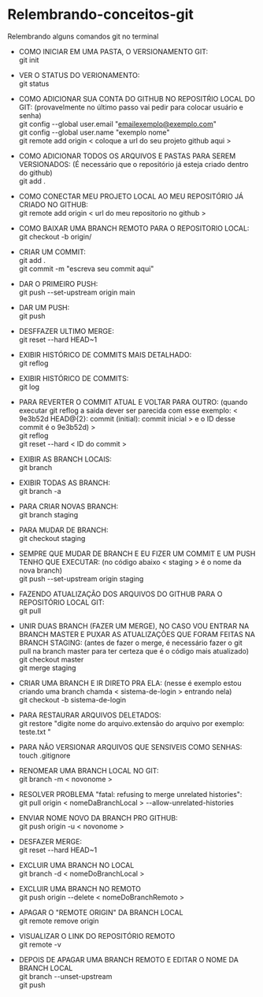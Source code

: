 # Relembrando-conceitos-git 
Relembrando alguns comandos git no terminal

- COMO INICIAR EM UMA PASTA, O VERSIONAMENTO GIT: <br />
    git init 
    
- VER O STATUS DO VERIONAMENTO: <br />
    git status

- COMO ADICIONAR SUA CONTA DO GITHUB NO REPOSITŔIO LOCAL DO GIT: (provavelmente no último passo vai pedir para colocar usuário e senha) <br />
    git config --global user.email "emailexemplo@exemplo.com" <br />
    git config --global user.name "exemplo nome" <br />
    git remote add origin < coloque a url do seu projeto github aqui > <br />

- COMO ADICIONAR TODOS OS ARQUIVOS E PASTAS PARA SEREM VERSIONADOS: (É necessário que o repositório já esteja criado dentro do github) <br />
    git add .

- COMO CONECTAR MEU PROJETO LOCAL AO MEU REPOSITÓRIO JÁ CRIADO NO GITHUB: <br />
    git remote add origin < url do meu repositorio no github > <br />

- COMO BAIXAR UMA BRANCH REMOTO PARA O REPOSITORIO LOCAL: <br />
    git checkout -b <nome-do-seu-branch-local> origin/<nome-do-branch-remoto>

- CRIAR UM COMMIT: <br />
    git add . <br />
    git commit -m "escreva seu commit aqui"
  
- DAR O PRIMEIRO PUSH: <br />
    git push --set-upstream origin main

- DAR UM PUSH: <br />
    git push

- DESFFAZER ULTIMO MERGE: <br />
    git reset --hard HEAD~1

- EXIBIR HISTÓRICO DE COMMITS MAIS DETALHADO: <br />
    git reflog
    
- EXIBIR HISTÓRICO DE COMMITS: <br /> 
    git log
    
- PARA REVERTER O COMMIT ATUAL E VOLTAR PARA OUTRO: (quando executar git reflog a saida dever ser parecida com esse exemplo: < 9e3b52d HEAD@{2}: commit (initial): commit inicial > e o ID desse commit é o  9e3b52d) > <br />
    git reflog <br />
    git reset --hard < ID do commit >
    
- EXIBIR AS BRANCH LOCAIS: <br />
    git branch
    
- EXIBIR TODAS AS BRANCH: <br />
    git branch -a
    
- PARA CRIAR NOVAS BRANCH: <br />
    git branch staging

- PARA MUDAR DE BRANCH: <br />
    git checkout staging
    
- SEMPRE QUE MUDAR DE BRANCH E EU FIZER UM COMMIT E UM PUSH TENHO QUE EXECUTAR: (no código abaixo < staging > é o nome da nova branch) <br />
    git push --set-upstream origin staging

- FAZENDO ATUALIZAÇÃO DOS ARQUIVOS DO GITHUB PARA O REPOSITÓRIO LOCAL GIT: <br />
    git pull
    
- UNIR DUAS BRANCH (FAZER UM MERGE), NO CASO VOU ENTRAR NA BRANCH MASTER E PUXAR AS ATUALIZAÇÕES QUE FORAM FEITAS NA BRANCH STAGING: (antes de fazer o   merge, é necessário fazer o git pull na branch master para ter certeza que é o código mais atualizado) <br />
    git checkout  master <br />
    git merge staging
    
- CRIAR UMA BRANCH E IR DIRETO PRA ELA: (nesse é exemplo estou criando uma branch chamda < sistema-de-login >  entrando nela) <br />
    git checkout -b sistema-de-login
    
- PARA RESTAURAR ARQUIVOS DELETADOS: <br />
    git restore "digite nome do arquivo.extensão do arquivo por exemplo: teste.txt "

- PARA NÃO VERSIONAR ARQUIVOS QUE SENSIVEIS COMO SENHAS: <br />
    touch .gitignore

- RENOMEAR UMA BRANCH LOCAL NO GIT: <br />
    git branch -m < novonome >
    
- RESOLVER PROBLEMA "fatal: refusing to merge unrelated histories": <br />
    git pull origin < nomeDaBranchLocal > --allow-unrelated-histories
    
- ENVIAR NOME NOVO DA BRANCH PRO GITHUB: <br />
    git push origin -u < novonome >

- DESFAZER MERGE: <br />
    git reset --hard HEAD~1

- EXCLUIR UMA BRANCH NO LOCAL <br />
    git branch -d < nomeDoBranchLocal >

- EXCLUIR UMA BRANCH NO REMOTO <br />
    git push origin --delete < nomeDoBranchRemoto >
    
- APAGAR O "REMOTE ORIGIN" DA BRANCH LOCAL <br />
    git remote remove origin
    
- VISUALIZAR O LINK DO REPOSITÓRIO REMOTO <br />
    git remote -v
    
- DEPOIS DE APAGAR UMA BRANCH REMOTO E EDITAR O NOME DA BRANCH LOCAL <br />
    git branch --unset-upstream <br />
    git push
    
   
